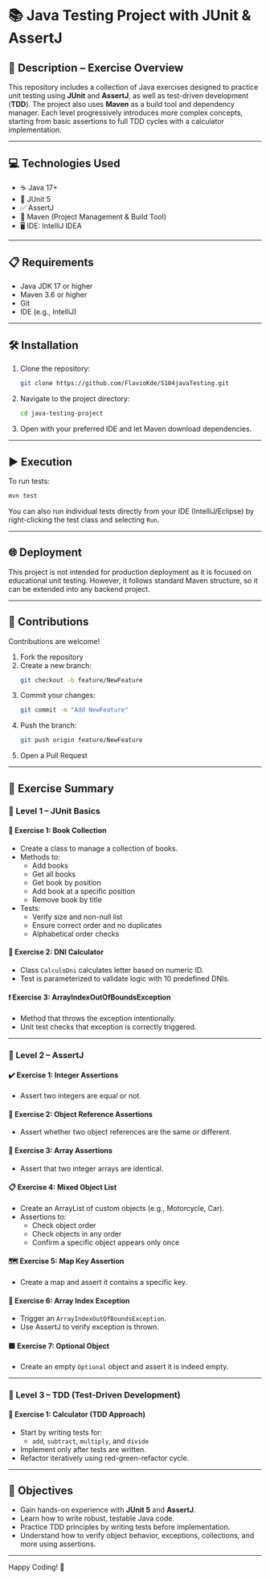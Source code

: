 # 📚 Java Testing Project with JUnit & AssertJ

## 📄 Description – Exercise Overview

This repository includes a collection of Java exercises designed to practice unit testing using **JUnit** and **AssertJ**, as well as test-driven development (**TDD**). The project also uses **Maven** as a build tool and dependency manager. Each level progressively introduces more complex concepts, starting from basic assertions to full TDD cycles with a calculator implementation.

---

## 💻 Technologies Used

- ☕ Java 17+
- 🧪 JUnit 5
- ✅ AssertJ
- 🧰 Maven (Project Management & Build Tool)
- 🖥️ IDE: IntelliJ IDEA 

---

## 📋 Requirements

- Java JDK 17 or higher
- Maven 3.6 or higher
- Git
- IDE (e.g., IntelliJ)

---

## 🛠️ Installation

1. Clone the repository:
   ```bash
   git clone https://github.com/FlavioKde/S104javaTesting.git
   ```

2. Navigate to the project directory:
   ```bash
   cd java-testing-project
   ```

3. Open with your preferred IDE and let Maven download dependencies.

---

## ▶️ Execution

To run tests:

```bash
mvn test
```

You can also run individual tests directly from your IDE (IntelliJ/Eclipse) by right-clicking the test class and selecting `Run`.

---

## 🌐 Deployment

This project is not intended for production deployment as it is focused on educational unit testing. However, it follows standard Maven structure, so it can be extended into any backend project.

---

## 🤝 Contributions

Contributions are welcome!

1. Fork the repository
2. Create a new branch:
   ```bash
   git checkout -b feature/NewFeature
   ```
3. Commit your changes:
   ```bash
   git commit -m "Add NewFeature"
   ```
4. Push the branch:
   ```bash
   git push origin feature/NewFeature
   ```
5. Open a Pull Request

---

## 🧪 Exercise Summary

### 🧩 Level 1 – JUnit Basics

#### 📘 Exercise 1: Book Collection
- Create a class to manage a collection of books.
- Methods to:
  - Add books
  - Get all books
  - Get book by position
  - Add book at a specific position
  - Remove book by title
- Tests:
  - Verify size and non-null list
  - Ensure correct order and no duplicates
  - Alphabetical order checks

#### 🧮 Exercise 2: DNI Calculator
- Class `CalculoDni` calculates letter based on numeric ID.
- Test is parameterized to validate logic with 10 predefined DNIs.

#### ❗ Exercise 3: ArrayIndexOutOfBoundsException
- Method that throws the exception intentionally.
- Unit test checks that exception is correctly triggered.

---

### 🧩 Level 2 – AssertJ

#### ✔️ Exercise 1: Integer Assertions
- Assert two integers are equal or not.

#### 🧍 Exercise 2: Object Reference Assertions
- Assert whether two object references are the same or different.

#### 🔢 Exercise 3: Array Assertions
- Assert that two integer arrays are identical.

#### 📋 Exercise 4: Mixed Object List
- Create an ArrayList of custom objects (e.g., Motorcycle, Car).
- Assertions to:
  - Check object order
  - Check objects in any order
  - Confirm a specific object appears only once

#### 🗺️ Exercise 5: Map Key Assertion
- Create a map and assert it contains a specific key.

#### 🧨 Exercise 6: Array Index Exception
- Trigger an `ArrayIndexOutOfBoundsException`.
- Use AssertJ to verify exception is thrown.

#### 🟦 Exercise 7: Optional Object
- Create an empty `Optional` object and assert it is indeed empty.

---

### 🧩 Level 3 – TDD (Test-Driven Development)

#### 🧮 Exercise 1: Calculator (TDD Approach)
- Start by writing tests for:
  - `add`, `subtract`, `multiply`, and `divide`
- Implement only after tests are written.
- Refactor iteratively using red-green-refactor cycle.

---

## 🎯 Objectives

- Gain hands-on experience with **JUnit 5** and **AssertJ**.
- Learn how to write robust, testable Java code.
- Practice TDD principles by writing tests before implementation.
- Understand how to verify object behavior, exceptions, collections, and more using assertions.

---

Happy Coding! 🚀
